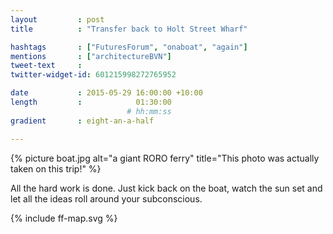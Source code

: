 ```yaml
---
layout         : post
title          : "Transfer back to Holt Street Wharf"

hashtags       : ["FuturesForum", "onaboat", "again"]
mentions       : ["architectureBVN"]
tweet-text     :
twitter-widget-id: 601215998272765952

date           : 2015-05-29 16:00:00 +10:00
length         :            01:30:00
                          # hh:mm:ss
gradient       : eight-an-a-half

---
```


{% picture boat.jpg alt="a giant RORO ferry" title="This photo was actually taken on this trip!" %}

All the hard work is done. Just kick back on the boat, watch the sun set and let all the ideas roll around your subconscious.

<div class="the-map">{% include ff-map.svg %}</div>
